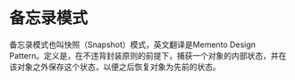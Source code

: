 # 备忘录模式

备忘录模式也叫快照（Snapshot）模式，英文翻译是Memento Design Pattern。定义是，在不违背封装原则的前提下，捕获一个对象的内部状态，并在该对象之外保存这个状态，以便之后恢复对象为先前的状态。
